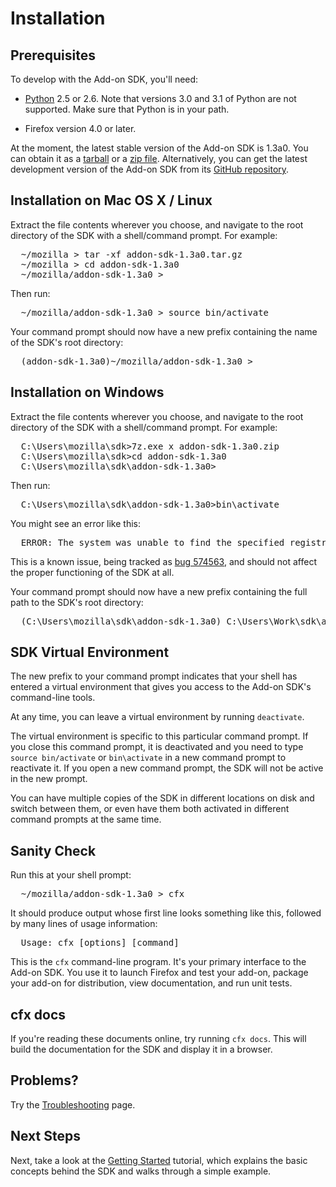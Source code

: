 # Installation #

## Prerequisites

To develop with the Add-on SDK, you'll need:

* [Python](http://www.python.org/) 2.5 or 2.6. Note that versions 3.0 and 3.1
  of Python are not supported. Make sure that Python is in your path.

* Firefox version 4.0 or later.

At the moment, the latest stable version of the Add-on SDK is 1.3a0.
You can obtain it as a
[tarball](https://ftp.mozilla.org/pub/mozilla.org/labs/jetpack/jetpack-sdk-latest.tar.gz)
or a [zip file](https://ftp.mozilla.org/pub/mozilla.org/labs/jetpack/jetpack-sdk-latest.zip).
Alternatively, you can get the latest development version of the
Add-on SDK from its [GitHub repository](https://github.com/mozilla/addon-sdk).

## Installation on Mac OS X / Linux ##

Extract the file contents wherever you choose, and navigate to the root
directory of the SDK with a shell/command prompt. For example:

<pre>
  ~/mozilla > tar -xf addon-sdk-1.3a0.tar.gz
  ~/mozilla > cd addon-sdk-1.3a0
  ~/mozilla/addon-sdk-1.3a0 >
</pre>

Then run:

<pre>
  ~/mozilla/addon-sdk-1.3a0 > source bin/activate
</pre>

Your command prompt should now have a new prefix containing the name of the
SDK's root directory:

<pre>
  (addon-sdk-1.3a0)~/mozilla/addon-sdk-1.3a0 >
</pre>

## Installation on Windows ##

Extract the file contents wherever you choose, and navigate to the root
directory of the SDK with a shell/command prompt. For example:

<pre>
  C:\Users\mozilla\sdk>7z.exe x addon-sdk-1.3a0.zip
  C:\Users\mozilla\sdk>cd addon-sdk-1.3a0
  C:\Users\mozilla\sdk\addon-sdk-1.3a0>
</pre>

Then run:

<pre>
  C:\Users\mozilla\sdk\addon-sdk-1.3a0>bin\activate
</pre>

You might see an error like this:

<pre>
  ERROR: The system was unable to find the specified registry key or value.
</pre>

This is a known issue, being tracked as
[bug 574563](https://bugzilla.mozilla.org/show_bug.cgi?id=574563), and should
not affect the proper functioning of the SDK at all.

Your command prompt should now have a new prefix containing the full path to
the SDK's root directory:

<pre>
  (C:\Users\mozilla\sdk\addon-sdk-1.3a0) C:\Users\Work\sdk\addon-sdk-1.3a0>
</pre>

## SDK Virtual Environment ##

The new prefix to your command prompt indicates that your shell has entered
a virtual environment that gives you access to the Add-on SDK's command-line
tools.

At any time, you can leave a virtual environment by running `deactivate`.

The virtual environment is specific to this particular command prompt. If you
close this command prompt, it is deactivated and you need to type
`source bin/activate` or `bin\activate` in a new command prompt to reactivate
it. If you open a new command prompt, the SDK will not be active in the new
prompt.

You can have multiple copies of the SDK in different locations on disk and
switch between them, or even have them both activated in different command
prompts at the same time.

## Sanity Check ##

Run this at your shell prompt:

<pre>
  ~/mozilla/addon-sdk-1.3a0 > cfx
</pre>

It should produce output whose first line looks something like this, followed by
many lines of usage information:

<pre>
  Usage: cfx [options] [command]
</pre>

This is the `cfx` command-line program.  It's your primary interface to the
Add-on SDK.  You use it to launch Firefox and test your add-on, package your
add-on for distribution, view documentation, and run unit tests.

## cfx docs ##

If you're reading these documents online, try running `cfx docs`. This will
build the documentation for the SDK and display it in a browser.

## Problems? ##

Try the [Troubleshooting](dev-guide/addon-development/troubleshooting.html)
page.

## Next Steps ##

Next, take a look at the
[Getting Started](dev-guide/addon-development/getting-started.html) tutorial,
which explains the basic concepts behind the SDK and walks through a simple
example.
